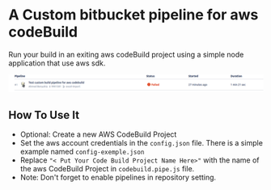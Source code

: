 # A Custom bitbucket pipeline for aws codeBuild
 Run your build in an exiting aws codeBuild project using a simple node application that use aws sdk.

![img.png](img/img.png)


## How To Use It
+ Optional: Create a new AWS CodeBuild Project
+ Set the aws account credentials in the `config.json` file. There is a simple example named `config-exemple.json` 
+ Replace `"< Put Your Code Build Project Name Here>"` with the name of the aws CodeBuild Project in `codebuild.pipe.js` file.
+ Note:  Don't forget to enable pipelines in repository setting.
